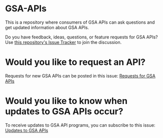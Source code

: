 GSA-APIs
========

This is a repository where consumers of GSA APIs can ask questions and get updated information about GSA APIs.

Do you have feedback, ideas, questions, or feature requests for GSA APIs?  Use [this repository's Issue Tracker](https://github.com/GSA/GSA-APIs/issues) to join the discussion.


Would you like to request an API?
=================================
Requests for new GSA APIs can be posted in this issue: [Requests for GSA APIs](https://github.com/GSA/GSA-APIs/issues/47)

Would you like to know when updates to GSA APIs occur?
======================================================
To receive updates to GSA API programs, you can subscribe to this issue: [Updates to GSA APIs](https://github.com/GSA/GSA-APIs/issues/46)
